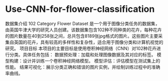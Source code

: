 # Use-CNN-for-flower-classification
数据集介绍
102 Category Flower Dataset 是一个用于图像分类任务的数据集，由英国牛津大学的研究人员创建。该数据集包含102种不同种类的花卉，每种花卉的图片数量在40到258张之间，总共包含8189张jpg格式的图片。这些图片主要采集自英国的花卉，具有较高的多样性和复杂性，适合用于图像分类和计算机视觉的研究。
项目目标
本项目的主要目标是使用卷积神经网络（CNN）对102种花卉进行分类。具体任务包括：
数据预处理：加载和处理图像数据及其对应的标签。
模型构建：设计并训练一个卷积神经网络模型。
模型评估：评估模型在测试集上的性能。
结果可视化：展示分类正确和错误的图片实例，并绘制训练过程中的准确率曲线。

